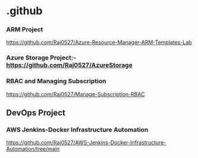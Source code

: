 # .github
### ARM Project
https://github.com/Raj0527/Azure-Resource-Manager-ARM-Templates-Lab

### Azure Storage Project:- https://github.com/Raj0527/AzureStorage

### RBAC and Managing Subscription

https://github.com/Raj0527/Manage-Subscription-RBAC

## DevOps Project
### AWS Jenkins-Docker Infrastructure Automation
https://github.com/Raj0527/AWS-Jenkins-Docker-Infrastructure-Automation/tree/main
